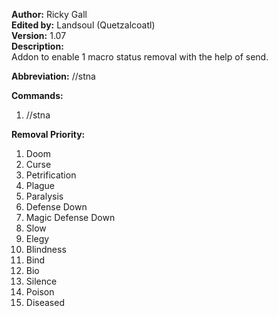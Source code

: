 **Author:** Ricky Gall  
**Edited by:** Landsoul (Quetzalcoatl)  
**Version:** 1.07  
**Description:**  
Addon to enable 1 macro status removal with the help of send.

**Abbreviation:** //stna

**Commands:**
 1. //stna

**Removal Priority:**
 1.  Doom
 2.  Curse
 3.  Petrification
 4.  Plague
 5.  Paralysis
 6.  Defense Down
 7.  Magic Defense Down
 8.  Slow
 9.  Elegy
 10. Blindness
 11. Bind
 12. Bio
 13. Silence
 14. Poison
 15. Diseased
